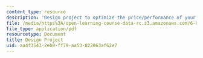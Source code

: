 ```yaml
---
content_type: resource
description: 'Design project to optimize the price/performance of your Beta design. '
file: /media/https%3A/open-learning-course-data-rc.s3.amazonaws.com/6-004-computation-structures-spring-2009/aa4f35432eb0ff79aa53822063af62e7_MIT6_004s09_lab_project.pdf
file_type: application/pdf
resourcetype: Document
title: Design Project
uid: aa4f3543-2eb0-ff79-aa53-822063af62e7
---
```

